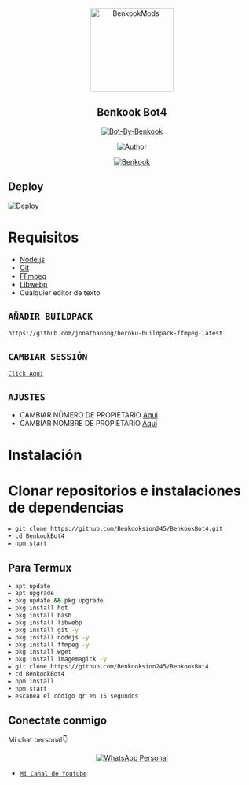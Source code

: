 <div align="center">
<img src="https://i.ibb.co/QJRWXb9/IMG-20211107-WA0044.jpg" alt="BenkookMods" width="170" />

## Benkook Bot4

</div>

<p align="center">
<a href="##"><img title="Bot-By-Benkook" src="https://img.shields.io/static/v1?label=Lenguaje&message=Espa%C3%B1ol&color=blue"></a>
</p>
<p align="center">
  <a href="https://github.com/Benkooksion245"><img title="Author" src="https://img.shields.io/badge/Author-BenkookMods-blue.svg?style=for-the-badge&logo=github" /></a>
</p>
<p align="center">
<a href="#"><img title="Benkook" src="https://img.shields.io/static/v1?label=WhatsApp&message=Bot&color=blue"></a>
</p>

## Deploy
[![Deploy](https://www.herokucdn.com/deploy/button.svg)](https://heroku.com/deploy?template=https://github.com/Benkooksion245/BenkookBot4/)

# Requisitos
* [Node.js](https://nodejs.org/en/)
* [Git](https://git-scm.com/downloads)
* [FFmpeg](https://github.com/BtbN/FFmpeg-Builds/releases/download/autobuild-2020-12-08-13-03/ffmpeg-n4.3.1-26-gca55240b8c-win64-gpl-4.3.zip)
* [Libwebp](https://developers.google.com/speed/webp/download)
* Cualquier editor de texto

## `AÑADIR BUILDPACK`

```
https://github.com/jonathanong/heroku-buildpack-ffmpeg-latest
```

## `CAMBIAR SESSIÓN`

[`Click Aqui`](https://github.com/Benkooksion245/BenkookBot4/blob/master/session.json#L1)

## `AJUSTES`

- CAMBIAR NÚMERO DE PROPIETARIO [Aqui](https://github.com/Benkooksion245/BenkookBot4/blob/master/index.js#L136)
- CAMBIAR NOMBRE DE PROPIETARIO [Aqui](https://github.com/Benkooksion245/BenkookBot4/blob/master/index.js#L138)

# Instalación
# Clonar repositorios e instalaciones de dependencias
```bash
► git clone https://github.com/Benkooksion245/BenkookBot4.git
➤ cd BenkookBot4
► npm start
```
## Para Termux
```bash
➤ apt update
► apt upgrade
➤ pkg update && pkg upgrade 
► pkg install hot
➤ pkg install bash
► pkg install libwebp
➤ pkg install git -y
► pkg install nodejs -y 
➤ pkg install ffmpeg -y 
► pkg install wget
➤ pkg install imagemagick -y
► git clone https://github.com/Benkooksion245/BenkookBot4
➤ cd BenkookBot4
► npm install
➤ npm start
► escanea el código qr en 15 segundos
```

## Conectate conmigo
Mi chat personal👇
<p align="center">
 <a href="https://wa.me/51923568749"><img alt="WhatsApp Personal" src="https://img.shields.io/badge/WhatsApp-25D366?style=for-the-badge&logo=whatsapp&logoColor=black"/></a>
</p>

* [`Mi Canal de Youtube`](https://youtube.com/c/BenkookMods)